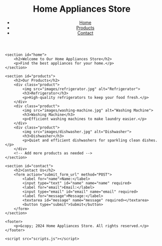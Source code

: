 <!DOCTYPE html>
<html lang="en">
<head>
    <meta charset="UTF-8">
    <meta name="viewport" content="width=device-width, initial-scale=1.0">
    <title>Home Appliances</title>
    <link rel="stylesheet" href="styles.css">
</head>
<body>
    <header>
        <h1>Home Appliances Store</h1>
        <nav>
            <ul>
                <li><a href="#home">Home</a></li>
                <li><a href="#products">Products</a></li>
                <li><a href="#contact">Contact</a></li>
            </ul>
        </nav>
    </header>

    <section id="home">
        <h2>Welcome to Our Home Appliances Store</h2>
        <p>Find the best appliances for your home.</p>
    </section>

    <section id="products">
        <h2>Our Products</h2>
        <div class="product">
            <img src="images/refrigerator.jpg" alt="Refrigerator">
            <h3>Refrigerator</h3>
            <p>High-quality refrigerators to keep your food fresh.</p>
        </div>
        <div class="product">
            <img src="images/washing-machine.jpg" alt="Washing Machine">
            <h3>Washing Machine</h3>
            <p>Efficient washing machines to make laundry easier.</p>
        </div>
        <div class="product">
            <img src="images/dishwasher.jpg" alt="Dishwasher">
            <h3>Dishwasher</h3>
            <p>Quiet and efficient dishwashers for sparkling clean dishes.</p>
        </div>
        <!-- Add more products as needed -->
    </section>

    <section id="contact">
        <h2>Contact Us</h2>
        <form action="submit_form_url" method="POST">
            <label for="name">Name:</label>
            <input type="text" id="name" name="name" required>
            <label for="email">Email:</label>
            <input type="email" id="email" name="email" required>
            <label for="message">Message:</label>
            <textarea id="message" name="message" required></textarea>
            <button type="submit">Submit</button>
        </form>
    </section>

    <footer>
        <p>&copy; 2024 Home Appliances Store. All rights reserved.</p>
    </footer>

    <script src="scripts.js"></script>
</body>
</html>
